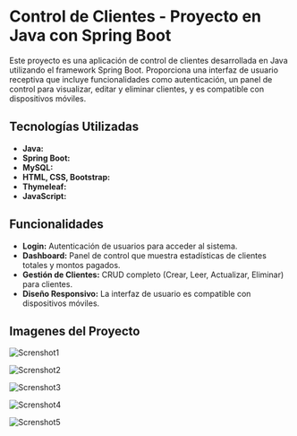 # Control de Clientes - Proyecto en Java con Spring Boot

Este proyecto es una aplicación de control de clientes desarrollada en Java utilizando el framework Spring Boot. Proporciona una interfaz de usuario receptiva que incluye funcionalidades como autenticación, un panel de control para visualizar, editar y eliminar clientes, y es compatible con dispositivos móviles.

## Tecnologías Utilizadas

- **Java:**
- **Spring Boot:**
- **MySQL:**
- **HTML, CSS, Bootstrap:**
- **Thymeleaf:** 
- **JavaScript:**

## Funcionalidades

- **Login:** Autenticación de usuarios para acceder al sistema.
- **Dashboard:** Panel de control que muestra estadísticas de clientes totales y montos pagados.
- **Gestión de Clientes:** CRUD completo (Crear, Leer, Actualizar, Eliminar) para clientes.
- **Diseño Responsivo:** La interfaz de usuario es compatible con dispositivos móviles.

## Imagenes del Proyecto

![Screnshot1](https://user-images.githubusercontent.com/83142033/211349708-2e7e0950-d510-4f01-bbf3-223b38e5ee91.png)

![Screnshot2](https://user-images.githubusercontent.com/83142033/211349728-a28d050e-796b-4834-95f5-fa1c97deb0d0.png)

![Screnshot3](https://user-images.githubusercontent.com/83142033/211349742-3b5f88df-5ea5-4c41-bd5f-5f9c15507847.png)

![Screnshot4](https://user-images.githubusercontent.com/83142033/211349760-766f1187-fb4f-4e7b-bb74-867c8387ca14.png)

![Screnshot5](https://user-images.githubusercontent.com/83142033/211349784-35ba3c52-374a-48c9-9e58-6b2989596907.png)
